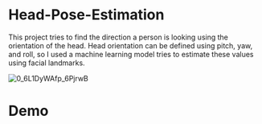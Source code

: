# Head-Pose-Estimation
This project tries to find the direction a person is looking using the orientation of the head.
Head orientation can be defined using pitch, yaw, and roll, 
so I used a machine learning model tries to estimate these values using facial landmarks.


![0_6L1DyWAfp_6PjrwB](https://user-images.githubusercontent.com/125984328/220366692-e3686fde-eb53-470d-bac3-94f3791b6703.jpg)

# Demo

